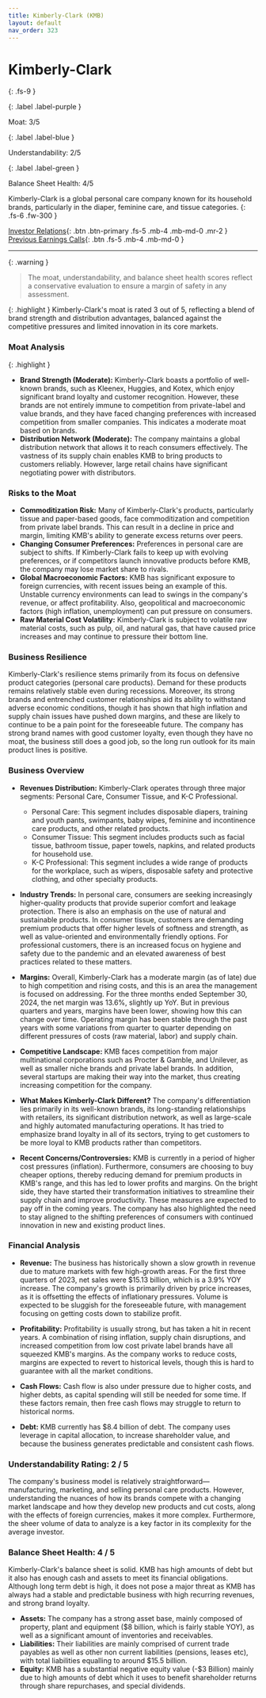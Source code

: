 ```yaml
---
title: Kimberly-Clark (KMB)
layout: default
nav_order: 323
---
```


# Kimberly-Clark
{: .fs-9 }

{: .label .label-purple }

Moat: 3/5

{: .label .label-blue }

Understandability: 2/5

{: .label .label-green }

Balance Sheet Health: 4/5

Kimberly-Clark is a global personal care company known for its household brands, particularly in the diaper, feminine care, and tissue categories.
{: .fs-6 .fw-300 }

[Investor Relations](https://www.google.com/search?q=KMB+investor+relations){: .btn .btn-primary .fs-5 .mb-4 .mb-md-0 .mr-2 }
[Previous Earnings Calls](https://discountingcashflows.com/company/KMB/transcripts/){: .btn .fs-5 .mb-4 .mb-md-0 }

---

{: .warning }
>The moat, understandability, and balance sheet health scores reflect a conservative evaluation to ensure a margin of safety in any assessment.



{: .highlight }
Kimberly-Clark's moat is rated 3 out of 5, reflecting a blend of brand strength and distribution advantages, balanced against the competitive pressures and limited innovation in its core markets.

### Moat Analysis

{: .highlight }
*   **Brand Strength (Moderate):** Kimberly-Clark boasts a portfolio of well-known brands, such as Kleenex, Huggies, and Kotex, which enjoy significant brand loyalty and customer recognition. However, these brands are not entirely immune to competition from private-label and value brands, and they have faced changing preferences with increased competition from smaller companies. This indicates a moderate moat based on brands.
*  **Distribution Network (Moderate):** The company maintains a global distribution network that allows it to reach consumers effectively. The vastness of its supply chain enables KMB to bring products to customers reliably. However, large retail chains have significant negotiating power with distributors.

### Risks to the Moat

*   **Commoditization Risk:** Many of Kimberly-Clark's products, particularly tissue and paper-based goods, face commoditization and competition from private label brands. This can result in a decline in price and margin, limiting KMB's ability to generate excess returns over peers.
*   **Changing Consumer Preferences:** Preferences in personal care are subject to shifts. If Kimberly-Clark fails to keep up with evolving preferences, or if competitors launch innovative products before KMB, the company may lose market share to rivals.
*   **Global Macroeconomic Factors:** KMB has significant exposure to foreign currencies, with recent issues being an example of this. Unstable currency environments can lead to swings in the company's revenue, or affect profitability. Also, geopolitical and macroeconomic factors (high inflation, unemployment) can put pressure on consumers.
*  **Raw Material Cost Volatility:** Kimberly-Clark is subject to volatile raw material costs, such as pulp, oil, and natural gas, that have caused price increases and may continue to pressure their bottom line.

### Business Resilience

Kimberly-Clark's resilience stems primarily from its focus on defensive product categories (personal care products). Demand for these products remains relatively stable even during recessions. Moreover, its strong brands and entrenched customer relationships aid its ability to withstand adverse economic conditions, though it has shown that high inflation and supply chain issues have pushed down margins, and these are likely to continue to be a pain point for the foreseeable future. The company has strong brand names with good customer loyalty, even though they have no moat, the business still does a good job, so the long run outlook for its main product lines is positive.

### Business Overview

*   **Revenues Distribution:** Kimberly-Clark operates through three major segments: Personal Care, Consumer Tissue, and K-C Professional.
    *   Personal Care: This segment includes disposable diapers, training and youth pants, swimpants, baby wipes, feminine and incontinence care products, and other related products.
    *   Consumer Tissue: This segment includes products such as facial tissue, bathroom tissue, paper towels, napkins, and related products for household use.
    *   K-C Professional: This segment includes a wide range of products for the workplace, such as wipers, disposable safety and protective clothing, and other specialty products.

*   **Industry Trends:** In personal care, consumers are seeking increasingly higher-quality products that provide superior comfort and leakage protection. There is also an emphasis on the use of natural and sustainable products. In consumer tissue, customers are demanding premium products that offer higher levels of softness and strength, as well as value-oriented and environmentally friendly options. For professional customers, there is an increased focus on hygiene and safety due to the pandemic and an elevated awareness of best practices related to these matters.

*   **Margins:** Overall, Kimberly-Clark has a moderate margin (as of late) due to high competition and rising costs, and this is an area the management is focused on addressing. For the three months ended September 30, 2024, the net margin was 13.6%, slightly up YoY. But in previous quarters and years, margins have been lower, showing how this can change over time. Operating margin has been stable through the past years with some variations from quarter to quarter depending on different pressures of costs (raw material, labor) and supply chain.

*   **Competitive Landscape:** KMB faces competition from major multinational corporations such as Procter & Gamble, and Unilever, as well as smaller niche brands and private label brands. In addition, several startups are making their way into the market, thus creating increasing competition for the company.

*   **What Makes Kimberly-Clark Different?** The company's differentiation lies primarily in its well-known brands, its long-standing relationships with retailers, its significant distribution network, as well as large-scale and highly automated manufacturing operations. It has tried to emphasize brand loyalty in all of its sectors, trying to get customers to be more loyal to KMB products rather than competitors.

*   **Recent Concerns/Controversies:** KMB is currently in a period of higher cost pressures (inflation). Furthermore, consumers are choosing to buy cheaper options, thereby reducing demand for premium products in KMB's range, and this has led to lower profits and margins. On the bright side, they have started their transformation initiatives to streamline their supply chain and improve productivity. These measures are expected to pay off in the coming years. The company has also highlighted the need to stay aligned to the shifting preferences of consumers with continued innovation in new and existing product lines.

### Financial Analysis

*   **Revenue:** The business has historically shown a slow growth in revenue due to mature markets with few high-growth areas. For the first three quarters of 2023, net sales were $15.13 billion, which is a 3.9% YOY increase. The company's growth is primarily driven by price increases, as it is offsetting the effects of inflationary pressures. Volume is expected to be sluggish for the foreseeable future, with management focusing on getting costs down to stabilize profit.

*   **Profitability:** Profitability is usually strong, but has taken a hit in recent years. A combination of rising inflation, supply chain disruptions, and increased competition from low cost private label brands have all squeezed KMB's margins. As the company works to reduce costs, margins are expected to revert to historical levels, though this is hard to guarantee with all the market conditions.

*   **Cash Flows:** Cash flow is also under pressure due to higher costs, and higher debts, as capital spending will still be needed for some time. If these factors remain, then free cash flows may struggle to return to historical norms.

*   **Debt:** KMB currently has $8.4 billion of debt. The company uses leverage in capital allocation, to increase shareholder value, and because the business generates predictable and consistent cash flows.

### Understandability Rating: 2 / 5

The company's business model is relatively straightforward—manufacturing, marketing, and selling personal care products. However, understanding the nuances of how its brands compete with a changing market landscape and how they develop new products and cut costs, along with the effects of foreign currencies, makes it more complex. Furthermore, the sheer volume of data to analyze is a key factor in its complexity for the average investor.

### Balance Sheet Health: 4 / 5

Kimberly-Clark's balance sheet is solid. KMB has high amounts of debt but it also has enough cash and assets to meet its financial obligations. Although long term debt is high, it does not pose a major threat as KMB has always had a stable and predictable business with high recurring revenues, and strong brand loyalty.
  *  **Assets:** The company has a strong asset base, mainly composed of property, plant and equipment ($8 billion, which is fairly stable YOY), as well as a significant amount of inventories and receivables.
  *  **Liabilities:** Their liabilities are mainly comprised of current trade payables as well as other non current liabilities (pensions, leases etc), with total liabilities equalling to around $15.5 billion.
  *  **Equity:** KMB has a substantial negative equity value (-$3 Billion) mainly due to high amounts of debt which it uses to benefit shareholder returns through share repurchases, and special dividends.
